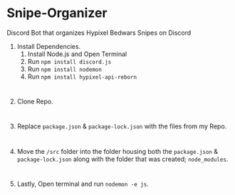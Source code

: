 # Snipe-Organizer
Discord Bot that organizes Hypixel Bedwars Snipes on Discord

1. Install Dependencies.
    1. Install Node.js and Open Terminal
    2. Run `npm install discord.js`
    3. Run `npm install nodemon`
    4. Run `npm install hypixel-api-reborn`
#
2. Clone Repo.
#
3. Replace `package.json` & `package-lock.json` with the files from my Repo.
#
4. Move the `/src` folder into the folder housing both the `package.json` & `package-lock.json` along with the folder that
was created; `node_modules`.
#
5. Lastly, Open terminal and run `nodemon -e js`.
